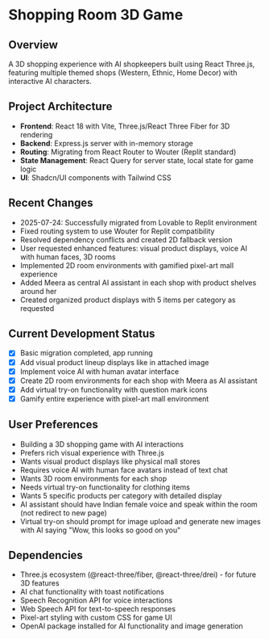 # Shopping Room 3D Game

## Overview
A 3D shopping experience with AI shopkeepers built using React Three.js, featuring multiple themed shops (Western, Ethnic, Home Decor) with interactive AI characters.

## Project Architecture
- **Frontend**: React 18 with Vite, Three.js/React Three Fiber for 3D rendering
- **Backend**: Express.js server with in-memory storage
- **Routing**: Migrating from React Router to Wouter (Replit standard)
- **State Management**: React Query for server state, local state for game logic
- **UI**: Shadcn/UI components with Tailwind CSS

## Recent Changes
- 2025-07-24: Successfully migrated from Lovable to Replit environment
- Fixed routing system to use Wouter for Replit compatibility
- Resolved dependency conflicts and created 2D fallback version
- User requested enhanced features: visual product displays, voice AI with human faces, 3D rooms
- Implemented 2D room environments with gamified pixel-art mall experience
- Added Meera as central AI assistant in each shop with product shelves around her
- Created organized product displays with 5 items per category as requested

## Current Development Status
- [x] Basic migration completed, app running
- [x] Add visual product lineup displays like in attached image
- [x] Implement voice AI with human avatar interface
- [x] Create 2D room environments for each shop with Meera as AI assistant
- [x] Add virtual try-on functionality with question mark icons
- [x] Gamify entire experience with pixel-art mall environment

## User Preferences
- Building a 3D shopping game with AI interactions
- Prefers rich visual experience with Three.js
- Wants visual product displays like physical mall stores
- Requires voice AI with human face avatars instead of text chat
- Wants 3D room environments for each shop
- Needs virtual try-on functionality for clothing items
- Wants 5 specific products per category with detailed display
- AI assistant should have Indian female voice and speak within the room (not redirect to new page)
- Virtual try-on should prompt for image upload and generate new images with AI saying "Wow, this looks so good on you"

## Dependencies
- Three.js ecosystem (@react-three/fiber, @react-three/drei) - for future 3D features
- AI chat functionality with toast notifications
- Speech Recognition API for voice interactions
- Web Speech API for text-to-speech responses
- Pixel-art styling with custom CSS for game UI
- OpenAI package installed for AI functionality and image generation